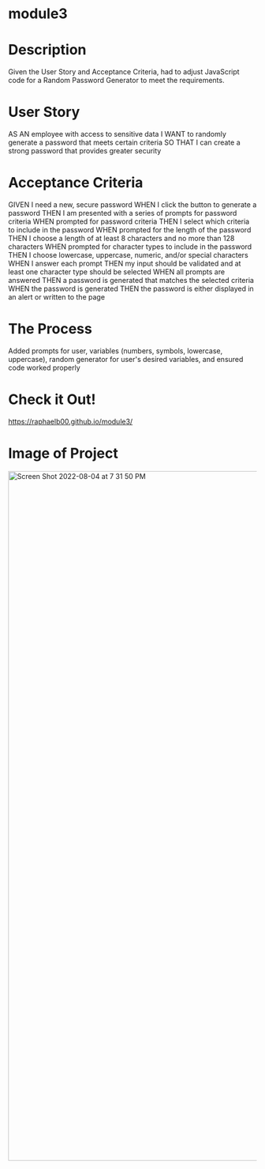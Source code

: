 # module3

# Description
Given the User Story and Acceptance Criteria, had to adjust JavaScript code for a Random Password Generator to meet the requirements.

# User Story
AS AN employee with access to sensitive data
I WANT to randomly generate a password that meets certain criteria
SO THAT I can create a strong password that provides greater security

# Acceptance Criteria
GIVEN I need a new, secure password
WHEN I click the button to generate a password
THEN I am presented with a series of prompts for password criteria
WHEN prompted for password criteria
THEN I select which criteria to include in the password
WHEN prompted for the length of the password
THEN I choose a length of at least 8 characters and no more than 128 characters
WHEN prompted for character types to include in the password
THEN I choose lowercase, uppercase, numeric, and/or special characters
WHEN I answer each prompt
THEN my input should be validated and at least one character type should be selected
WHEN all prompts are answered
THEN a password is generated that matches the selected criteria
WHEN the password is generated
THEN the password is either displayed in an alert or written to the page

# The Process
Added prompts for user, variables (numbers, symbols, lowercase, uppercase), random generator for user's desired variables, and ensured code worked properly

# Check it Out!
https://raphaelb00.github.io/module3/

# Image of Project
<img width="1396" alt="Screen Shot 2022-08-04 at 7 31 50 PM" src="https://user-images.githubusercontent.com/109770676/182972364-b7ccaf26-63bd-4115-bd59-cbbe44b93a88.png">
